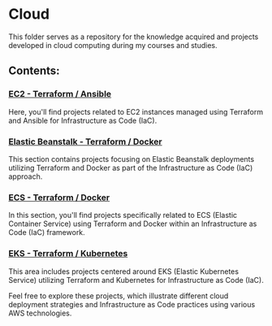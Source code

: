 # Cloud

This folder serves as a repository for the knowledge acquired and projects developed in cloud computing during my courses and studies.

## Contents:

### [EC2 - Terraform / Ansible](https://github.com/kayckdelfino/public_knowledge_base/tree/main/Cloud/IaC)

Here, you'll find projects related to EC2 instances managed using Terraform and Ansible for Infrastructure as Code (IaC).

### [Elastic Beanstalk - Terraform / Docker](https://github.com/kayckdelfino/public_knowledge_base/tree/main/Cloud/IaC-Container-Beanstalk)

This section contains projects focusing on Elastic Beanstalk deployments utilizing Terraform and Docker as part of the Infrastructure as Code (IaC) approach.

### [ECS - Terraform / Docker](https://github.com/kayckdelfino/public_knowledge_base/tree/main/Cloud/IaC-Container-ECS)

In this section, you'll find projects specifically related to ECS (Elastic Container Service) using Terraform and Docker within an Infrastructure as Code (IaC) framework.

### [EKS - Terraform / Kubernetes](https://github.com/kayckdelfino/public_knowledge_base/tree/main/Cloud/IaC-Container-EKS)

This area includes projects centered around EKS (Elastic Kubernetes Service) utilizing Terraform and Kubernetes for Infrastructure as Code (IaC).

Feel free to explore these projects, which illustrate different cloud deployment strategies and Infrastructure as Code practices using various AWS technologies.
